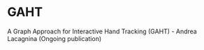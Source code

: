 # GAHT
A Graph Approach for Interactive Hand Tracking (GAHT) - Andrea Lacagnina (Ongoing publication)
